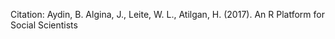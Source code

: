 Citation:
Aydin, B. Algina, J., Leite, W. L., Atilgan, H. (2017). An R Platform for Social Scientists 
